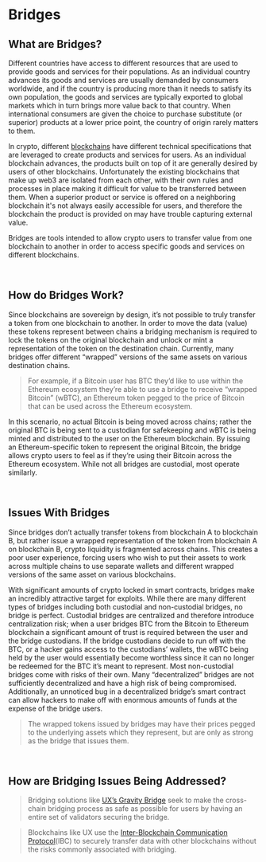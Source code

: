 # Bridges

## What are Bridges?

Different countries have access to different resources that are used to provide goods and services for their populations. As an individual country advances its goods and services are usually demanded by consumers worldwide, and if the country is producing more than it needs to satisfy its own population, the goods and services are typically exported to global markets which in turn brings more value back to that country. When international consumers are given the choice to purchase substitute (or superior) products at a lower price point, the country of origin rarely matters to them.

In crypto, different [blockchains](/learn-the-basics/blockchain-basics/what-is-blockchain) have different technical specifications that are leveraged to create products and services for users. As an individual blockchain advances, the products built on top of it are generally desired by users of other blockchains. Unfortunately the existing blockchains that make up web3 are isolated from each other, with their own rules and processes in place making it difficult for value to be transferred between them. When a superior product or service is offered on a neighboring blockchain it's not always easily accessible for users, and therefore the blockchain the product is provided on may have trouble capturing external value. 

Bridges are tools intended to allow crypto users to transfer value from one blockchain to another in order to access specific goods and services on different blockchains.

<br>

## How do Bridges Work?

Since blockchains are sovereign by design, it’s not possible to truly transfer a token from one blockchain to another. In order to move the data (value) these tokens represent between chains a bridging mechanism is required to lock the tokens on the original blockchain and unlock or mint a representation of the token on the destination chain. Currently, many bridges offer different “wrapped” versions of the same assets on various destination chains.

> For example, if a Bitcoin user has BTC they’d like to use within the Ethereum ecosystem they’re able to use a bridge to receive “wrapped Bitcoin” (wBTC), an Ethereum token pegged to the price of Bitcoin that can be used across the Ethereum ecosystem. 

In this scenario, no actual Bitcoin is being moved across chains; rather the original BTC is being sent to a custodian for safekeeping and wBTC is being minted and distributed to the user on the Ethereum blockchain. By issuing an Ethereum-specific token to represent the original Bitcoin, the bridge allows crypto users to feel as if they’re using their Bitcoin across the Ethereum ecosystem. While not all bridges are custodial, most operate similarly. 

<br>

## Issues With Bridges

Since bridges don’t actually transfer tokens from blockchain A to blockchain B, but rather issue a wrapped representation of the token from blockchain A on blockchain B, crypto liquidity is fragmented across chains. This creates a poor user experience, forcing users who wish to put their assets to work across multiple chains to use separate wallets and different wrapped versions of the same asset on various blockchains.

With significant amounts of crypto locked in smart contracts, bridges make an incredibly attractive target for exploits. While there are many different types of bridges including both custodial and non-custodial bridges, no bridge is perfect. Custodial bridges are centralized and therefore introduce centralization risk; when a user bridges BTC from the Bitcoin to Ethereum blockchain a significant amount of trust is required between the user and the bridge custodians. If the bridge custodians decide to run off with the BTC, or a hacker gains access to the custodians’ wallets, the wBTC being held by the user would essentially become worthless since it can no longer be redeemed for the BTC it’s meant to represent. Most non-custodial bridges come with risks of their own. Many “decentralized” bridges are not sufficiently decentralized and have a high risk of being compromised. Additionally, an unnoticed bug in a decentralized bridge’s smart contract can allow hackers to make off with enormous amounts of funds at the expense of the bridge users.

> The wrapped tokens issued by bridges may have their prices pegged to the underlying assets which they represent, but are only as strong as the bridge that issues them.

<br>

## How are Bridging Issues Being Addressed?

> Bridging solutions like [UX’s Gravity Bridge](/overview/UX-gravity-bridge) seek to make the cross-chain bridging process as safe as possible for users by having an entire set of validators securing the bridge.

> Blockchains like UX use the [Inter-Blockchain Communication Protocol](/learn-the-basics/cosmos-basics/what-is-ibc)(IBC) to securely transfer data with other blockchains without the risks commonly associated with bridging.
